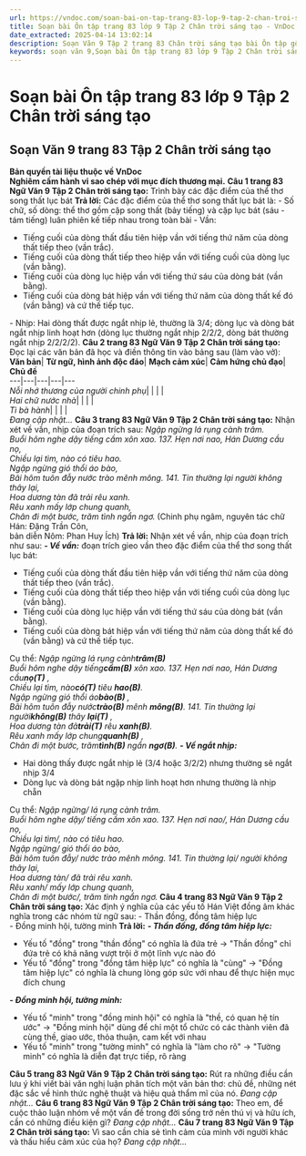 ```yaml
---
url: https://vndoc.com/soan-bai-on-tap-trang-83-lop-9-tap-2-chan-troi-sang-tao-322211
title: Soạn bài Ôn tập trang 83 lớp 9 Tập 2 Chân trời sáng tạo - VnDoc.com
date_extracted: 2025-04-14 13:02:14
description: Soạn Văn 9 Tập 2 trang 83 Chân trời sáng tạo bài Ôn tập gồm phần trả lời chi tiết, đầy đủ, bám sát các câu hỏi, yêu cầu trong SGK (chỉ có trên VnDoc). Mời các bạn tham khảo.
keywords: soạn văn 9,Soạn bài Ôn tập trang 83 lớp 9 Tập 2 Chân trời sáng tạo,Soạn bài Ôn tập lớp 9 trang 83 Tập 2 Chân trời sáng tạo,soạn văn 9 Tập 2 trang 83 Chân trời sáng tạo,Ôn tập trang 83 lớp 9 Tập 2 Chân trời sáng tạo,Ôn tập lớp 9 trang 83 Tập 2 Chân trời sáng tạo,văn 9,ngữ văn 9,soạn văn 9 Chân trời sáng tạo,soạn văn 9 tập 1,giải văn 9,soạn ngữ văn 9,giải ngữ văn 9,giải sgk ngữ văn 9
---
```


# Soạn bài Ôn tập trang 83 lớp 9 Tập 2 Chân trời sáng tạo
## **Soạn Văn 9 trang 83 Tập 2 Chân trời sáng tạo**
**Bản quyền tài liệu thuộc về VnDoc**  
**Nghiêm cấm hành vi sao chép với mục đích thương mại.**
**Câu 1 trang 83 Ngữ Văn 9 Tập 2 Chân trời sáng tạo:** Trình bày các đặc điểm của thể thơ song thất lục bát
**Trả lời:**
Các đặc điểm của thể thơ song thất lục bát là:
\- Số chữ, số dòng: thể thơ gồm cặp song thất \(bảy tiếng\) và cặp lục bát \(sáu - tám tiếng\) luân phiên kế tiếp nhau trong toàn bài
\- Vần:
  * Tiếng cuối của dòng thất đầu tiên hiệp vần với tiếng thứ năm của dòng thất tiếp theo \(vần trắc\).
  * Tiếng cuối của dòng thất tiếp theo hiệp vần với tiếng cuối của dòng lục \(vần bằng\).
  * Tiếng cuối của dòng lục hiệp vần với tiếng thứ sáu của dòng bát \(vần bằng\).
  * Tiếng cuối của dòng bát hiệp vần với tiếng thứ năm của dòng thất kế đó \(vần bằng\) và cứ thế tiếp tục.

\- Nhịp: Hai dòng thất được ngắt nhịp lẻ, thường là 3/4; dòng lục và dòng bát ngắt nhịp linh hoạt hơn \(dòng lục thường ngắt nhịp 2/2/2, dòng bát thường ngắt nhịp 2/2/2/2\).
**Câu 2 trang 83 Ngữ Văn 9 Tập 2 Chân trời sáng tạo:** Đọc lại các văn bản đã học và điền thông tin vào bảng sau \(làm vào vở\):
**Văn bản**| **Từ ngữ, hình ảnh độc đáo**| **Mạch cảm xúc**| **Cảm hứng chủ đạo**| **Chủ đề**  
---|---|---|---|---  
 _Nỗi nhớ thương của người chinh phụ_| | | |   
 _Hai chữ nước nhà_| | | |   
 _Tì bà hành_| | | |   
 _Đang cập nhật..._
**Câu 3 trang 83 Ngữ Văn 9 Tập 2 Chân trời sáng tạo:** Nhận xét về vần, nhịp của đoạn trích sau:
_Ngập ngừng lá rụng cành trâm._  
_Buổi hôm nghe dậy tiếng cầm xôn xao._
_137\. Hẹn nơi nao, Hán Dương cầu nọ,_  
_Chiều lại tìm, nào có tiêu hao._  
_Ngập ngừng gió thổi áo bào,_  
_Bãi hôm tuôn đẫy nước trào mênh mông._
_141\. Tin thường lại người không thây lại,_  
_Hoa dương tàn đã trải rêu xanh._  
_Rêu xanh mấy lớp chung quanh,_  
_Chân đi một bước, trăm tình ngẩn ngơ._
\(Chinh phụ ngâm, nguyên tác chữ Hán: Đặng Trần Côn,  
bản diễn Nôm: Phan Huy Ích\)
**Trả lời:**
Nhận xét về vần, nhịp của đoạn trích như sau:
_**\- Về vần:**_ đoạn trích gieo vần theo đặc điểm của thể thơ song thất lục bát:
  * Tiếng cuối của dòng thất đầu tiên hiệp vần với tiếng thứ năm của dòng thất tiếp theo \(vần trắc\).
  * Tiếng cuối của dòng thất tiếp theo hiệp vần với tiếng cuối của dòng lục \(vần bằng\).
  * Tiếng cuối của dòng lục hiệp vần với tiếng thứ sáu của dòng bát \(vần bằng\).
  * Tiếng cuối của dòng bát hiệp vần với tiếng thứ năm của dòng thất kế đó \(vần bằng\) và cứ thế tiếp tục.

Cụ thể:
_Ngập ngừng lá rụng cành**trâm\(B\)**_  
_Buổi hôm nghe dậy tiếng**cầm\(B\)** xôn xao._
_137\. Hẹn nơi nao, Hán Dương cầu**nọ\(T\)** ,_  
_Chiều lại tìm, nào**có\(T\)** tiêu **hao\(B\)**._  
_Ngập ngừng gió thổi áo**bào\(B\)** ,_  
_Bãi hôm tuôn đẫy nước**trào\(B\)** mênh **mông\(B\)**._
_141\. Tin thường lại người**không\(B\)** thây **lại\(T\)** ,_  
_Hoa dương tàn đã**trải\(T\)** rêu **xanh\(B\)**._  
_Rêu xanh mấy lớp chung**quanh\(B\)** ,_  
_Chân đi một bước, trăm**tình\(B\)** ngẩn **ngơ\(B\)**._
_**\- Về ngắt nhịp:**_
  * Hai dòng thấy được ngắt nhịp lẻ \(3/4 hoặc 3/2/2\) nhưng thường sẽ ngắt nhịp 3/4
  * Dòng lục và dòng bát ngặp nhịp linh hoạt hơn nhưng thường là nhịp chẵn

Cụ thể:
_Ngập ngừng/ lá rụng cành trâm._  
_Buổi hôm nghe dậy/ tiếng cầm xôn xao._
_137\. Hẹn nơi nao/, Hán Dương cầu nọ,_  
_Chiều lại tìm/, nào có tiêu hao._  
_Ngập ngừng/ gió thổi áo bào,_  
_Bãi hôm tuôn đẫy/ nước trào mênh mông._
_141\. Tin thường lại/ người không thây lại,_  
_Hoa dương tàn/ đã trải rêu xanh._  
_Rêu xanh/ mấy lớp chung quanh,_  
_Chân đi một bước/, trăm tình ngẩn ngơ._
**Câu 4 trang 83 Ngữ Văn 9 Tập 2 Chân trời sáng tạo:** Xác định ý nghĩa của các yếu tố Hán Việt đồng âm khác nghĩa trong các nhóm từ ngữ sau:
\- Thần đồng, đồng tâm hiệp lực  
\- Đồng minh hội, tường minh
**Trả lời:**
_**\- Thần đồng, đồng tâm hiệp lực:**_
  * Yếu tố "đồng" trong "thần đồng" có nghĩa là đứa trẻ → "Thần đồng" chỉ đứa trẻ có khả năng vượt trội ở một lĩnh vực nào đó
  * Yếu tố "đồng" trong "đồng tâm hiệp lực" có nghĩa là "cùng" → "Đồng tâm hiệp lực" có nghĩa là chung lòng góp sức với nhau để thực hiện mục đích chung

 _**\- Đồng minh hội, tường minh:**_
  * Yếu tố "minh" trong "đồng minh hội" có nghĩa là "thề, có quan hệ tín ước" → "Đồng minh hội" dùng để chỉ một tổ chức có các thành viên đã cùng thề, giao ước, thỏa thuận, cam kết với nhau
  * Yếu tố "minh" trong "tường minh" có nghĩa là "làm cho rõ" → "Tường minh" có nghĩa là diễn đạt trực tiếp, rõ ràng

**Câu 5 trang 83 Ngữ Văn 9 Tập 2 Chân trời sáng tạo:** Rút ra những điều cần lưu ý khi viết bài văn nghị luận phân tích một văn bản thơ: chủ đề, những nét đặc sắc về hình thức nghệ thuật và hiệu quả thẩm mĩ của nó.
_Đang cập nhật..._
**Câu 6 trang 83 Ngữ Văn 9 Tập 2 Chân trời sáng tạo:** Theo em, để cuộc thảo luận nhóm về một vấn đề trong đời sống trở nên thú vị và hữu ích, cần có những điều kiện gì?
_Đang cập nhật..._
**Câu 7 trang 83 Ngữ Văn 9 Tập 2 Chân trời sáng tạo:** Vì sao cần chia sẻ tình cảm của mình với người khác và thấu hiểu cảm xúc của họ?
_Đang cập nhật..._
